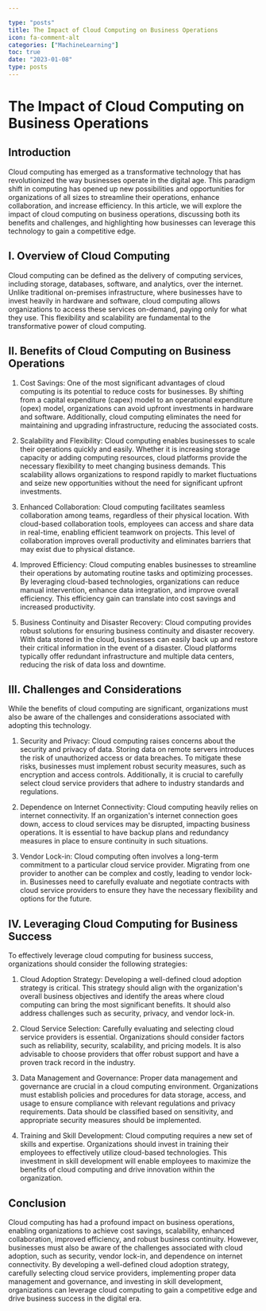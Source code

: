 ```yaml
---

type: "posts"
title: The Impact of Cloud Computing on Business Operations
icon: fa-comment-alt
categories: ["MachineLearning"]
toc: true
date: "2023-01-08"
type: posts
---
```





# The Impact of Cloud Computing on Business Operations

## Introduction

Cloud computing has emerged as a transformative technology that has revolutionized the way businesses operate in the digital age. This paradigm shift in computing has opened up new possibilities and opportunities for organizations of all sizes to streamline their operations, enhance collaboration, and increase efficiency. In this article, we will explore the impact of cloud computing on business operations, discussing both its benefits and challenges, and highlighting how businesses can leverage this technology to gain a competitive edge.

## I. Overview of Cloud Computing

Cloud computing can be defined as the delivery of computing services, including storage, databases, software, and analytics, over the internet. Unlike traditional on-premises infrastructure, where businesses have to invest heavily in hardware and software, cloud computing allows organizations to access these services on-demand, paying only for what they use. This flexibility and scalability are fundamental to the transformative power of cloud computing.

## II. Benefits of Cloud Computing on Business Operations

1. Cost Savings: One of the most significant advantages of cloud computing is its potential to reduce costs for businesses. By shifting from a capital expenditure (capex) model to an operational expenditure (opex) model, organizations can avoid upfront investments in hardware and software. Additionally, cloud computing eliminates the need for maintaining and upgrading infrastructure, reducing the associated costs.

2. Scalability and Flexibility: Cloud computing enables businesses to scale their operations quickly and easily. Whether it is increasing storage capacity or adding computing resources, cloud platforms provide the necessary flexibility to meet changing business demands. This scalability allows organizations to respond rapidly to market fluctuations and seize new opportunities without the need for significant upfront investments.

3. Enhanced Collaboration: Cloud computing facilitates seamless collaboration among teams, regardless of their physical location. With cloud-based collaboration tools, employees can access and share data in real-time, enabling efficient teamwork on projects. This level of collaboration improves overall productivity and eliminates barriers that may exist due to physical distance.

4. Improved Efficiency: Cloud computing enables businesses to streamline their operations by automating routine tasks and optimizing processes. By leveraging cloud-based technologies, organizations can reduce manual intervention, enhance data integration, and improve overall efficiency. This efficiency gain can translate into cost savings and increased productivity.

5. Business Continuity and Disaster Recovery: Cloud computing provides robust solutions for ensuring business continuity and disaster recovery. With data stored in the cloud, businesses can easily back up and restore their critical information in the event of a disaster. Cloud platforms typically offer redundant infrastructure and multiple data centers, reducing the risk of data loss and downtime.

## III. Challenges and Considerations

While the benefits of cloud computing are significant, organizations must also be aware of the challenges and considerations associated with adopting this technology.

1. Security and Privacy: Cloud computing raises concerns about the security and privacy of data. Storing data on remote servers introduces the risk of unauthorized access or data breaches. To mitigate these risks, businesses must implement robust security measures, such as encryption and access controls. Additionally, it is crucial to carefully select cloud service providers that adhere to industry standards and regulations.

2. Dependence on Internet Connectivity: Cloud computing heavily relies on internet connectivity. If an organization's internet connection goes down, access to cloud services may be disrupted, impacting business operations. It is essential to have backup plans and redundancy measures in place to ensure continuity in such situations.

3. Vendor Lock-in: Cloud computing often involves a long-term commitment to a particular cloud service provider. Migrating from one provider to another can be complex and costly, leading to vendor lock-in. Businesses need to carefully evaluate and negotiate contracts with cloud service providers to ensure they have the necessary flexibility and options for the future.

## IV. Leveraging Cloud Computing for Business Success

To effectively leverage cloud computing for business success, organizations should consider the following strategies:

1. Cloud Adoption Strategy: Developing a well-defined cloud adoption strategy is critical. This strategy should align with the organization's overall business objectives and identify the areas where cloud computing can bring the most significant benefits. It should also address challenges such as security, privacy, and vendor lock-in.

2. Cloud Service Selection: Carefully evaluating and selecting cloud service providers is essential. Organizations should consider factors such as reliability, security, scalability, and pricing models. It is also advisable to choose providers that offer robust support and have a proven track record in the industry.

3. Data Management and Governance: Proper data management and governance are crucial in a cloud computing environment. Organizations must establish policies and procedures for data storage, access, and usage to ensure compliance with relevant regulations and privacy requirements. Data should be classified based on sensitivity, and appropriate security measures should be implemented.

4. Training and Skill Development: Cloud computing requires a new set of skills and expertise. Organizations should invest in training their employees to effectively utilize cloud-based technologies. This investment in skill development will enable employees to maximize the benefits of cloud computing and drive innovation within the organization.

## Conclusion

Cloud computing has had a profound impact on business operations, enabling organizations to achieve cost savings, scalability, enhanced collaboration, improved efficiency, and robust business continuity. However, businesses must also be aware of the challenges associated with cloud adoption, such as security, vendor lock-in, and dependence on internet connectivity. By developing a well-defined cloud adoption strategy, carefully selecting cloud service providers, implementing proper data management and governance, and investing in skill development, organizations can leverage cloud computing to gain a competitive edge and drive business success in the digital era.